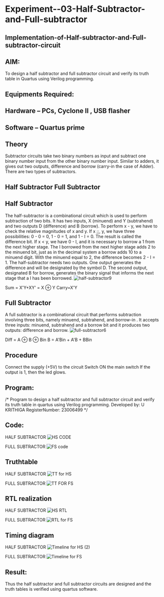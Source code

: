 # Experiment--03-Half-Subtractor-and-Full-subtractor
## Implementation-of-Half-subtractor-and-Full-subtractor-circuit
## AIM:
To design a half subtractor and full subtractor circuit and verify its truth table in Quartus using Verilog programming.

## Equipments Required:
## Hardware – PCs, Cyclone II , USB flasher
## Software – Quartus prime
## Theory
Subtractor circuits take two binary numbers as input and subtract one binary number input from the other binary number input. Similar to adders, it gives out two outputs, difference and borrow (carry-in the case of Adder). There are two types of subtractors.

## Half Subtractor Full Subtractor
## Half Subtractor
The half-subtractor is a combinational circuit which is used to perform subtraction of two bits. It has two inputs, X (minuend) and Y (subtrahend) and two outputs D (difference) and B (borrow). To perform x - y, we have to check the relative magnitudes of x and y. If x ;;, y, we have three possibilities: 0 - 0 = 0, 1 - 0 = 1, and 1 - I = 0. The result is called the difference bit. If x < y, we have 0 - I, and it is necessary to borrow a 1 from the next higher stage. The I borrowed from the next higher stage adds 2 to the minuend bit, just as in the decimal system a borrow adds 10 to a minuend digit. With the minuend equal to 2, the difference becomes 2 - I = 1. The half-subtractor needs two outputs. One output generates the difference and will be designated by the symbol D. The second output, designated B for borrow, generates the binary signal that informs the next stage that a I has been borrowed.
![half-subtractor9](https://user-images.githubusercontent.com/36288975/166112538-58c3bc7c-ee5d-4e6a-ac8d-8e8328efe27a.png)

Sum = X'Y+XY' = X ⊕ Y
Carry=X'Y

## Full Subtractor
A full subtractor is a combinational circuit that performs subtraction involving three bits, namely minuend, subtrahend, and borrow-in . It accepts three inputs: minuend, subtrahend and a borrow bit and it produces two outputs: difference and borrow. 
![full-subtractor6](https://user-images.githubusercontent.com/36288975/166112541-24c68359-3de8-4674-ae22-8272ffc385ed.png)


Diff = A ⊕ B ⊕ Bin B = A'Bin + A'B + BBin

## Procedure

Connect the supply (+5V) to the circuit Switch ON the main switch If the output is 1, then the led
glows.
## Program:
/*
Program to design a half subtractor and full subtractor circuit and verify its truth table in quartus using Verilog programming.
Developed by: U KRITHIGA
RegisterNumber: 23006499 
*/

## Code:
HALF SUBTRACTOR
![HS CODE](https://github.com/krithigau/Experiment--03-Half-Subtractor-and-Full-subtractor/assets/150319401/c208d5c7-2226-4428-a00c-d7157f901a1f)

FULL SUBTRACTOR
![FS code](https://github.com/krithigau/Experiment--03-Half-Subtractor-and-Full-subtractor/assets/150319401/f6b31e70-90fc-4402-a25f-4fcb3a12e590)

## Truthtable
HALF SUBTRACTOR
![TT for HS](https://github.com/krithigau/Experiment--03-Half-Subtractor-and-Full-subtractor/assets/150319401/f392844c-88b7-4eed-8a0d-0596ca6f56c0)

FULL SUBTRACTOR
![TT FOR FS](https://github.com/krithigau/Experiment--03-Half-Subtractor-and-Full-subtractor/assets/150319401/666cc306-1e83-4ed1-9896-90ecb94572f5)

##  RTL realization
HALF SUBTRACTOR
![HS RTL](https://github.com/krithigau/Experiment--03-Half-Subtractor-and-Full-subtractor/assets/150319401/49cdaec2-0170-4ef3-b9e7-fd01120400f1)

FULL SUBTRACTOR
![RTL for FS](https://github.com/krithigau/Experiment--03-Half-Subtractor-and-Full-subtractor/assets/150319401/5d040e9d-13d6-4c0d-a4be-afcf975f69df)

## Timing diagram 
HALF SUBTRACTOR
![Timeline for HS (2)](https://github.com/krithigau/Experiment--03-Half-Subtractor-and-Full-subtractor/assets/150319401/423f02fe-e3de-4fd7-8139-4fc1e1321a68)

FULL SUBTRACTOR
![Timeline for FS](https://github.com/krithigau/Experiment--03-Half-Subtractor-and-Full-subtractor/assets/150319401/117423c6-5683-48fe-bc6d-3a2e09ce9283)

## Result:
Thus the half subtractor and full subtractor circuits are designed and the truth tables is verified using quartus software.
